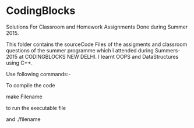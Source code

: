 # CodingBlocks
Solutions For Classroom and Homework Assignments Done during Summer 2015.

This folder contains the sourceCode Files of the assigments and classroom questions of the summer programme  which I attended during Summers-2015 at CODINGBLOCKS NEW DELHI. 
I learnt OOPS and DataStructures using C++.

Use following commands:-

To compile the code

make Filename

to run the executable file

and ./filename
